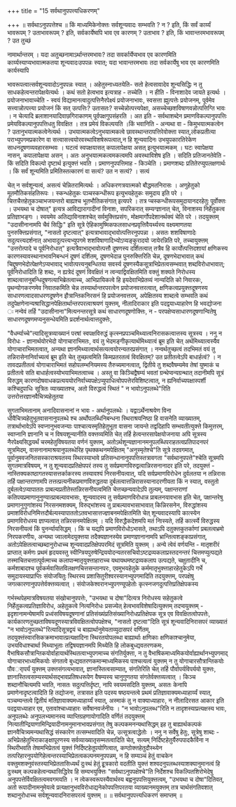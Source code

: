 +++
title = "15 सर्वथानुपपत्त्यधिकरणम्"

+++
॥ सर्वथाऽनुपपत्तेश्च ॥ किं माध्यमिकेनोक्त्तः सर्वशून्यवादः सम्भवति ? न ? इति, किं सर्वं कार्य्यं भावरूपम् ? उताभावरूपम् ? इति, सर्वकार्येष्वपि भाव एव कारणम् ? उताभाव ? इति, किं भावान्तरमभावरूपम् ? उत तुच्छं

नामार्थान्तरम् । यदा अतुच्छनामाऽर्थान्तरमभावः? तदा सवर्कार्येप्वभाव एव कारणमिति कार्य्यस्याप्यभावात्मकतया शून्यवादःउपपन्नः स्यात्; यदा भावान्तरमभावः तदा सर्वकार्येषु भाव एव कारणमिति कार्यस्यापि

भावरूपत्वात्सर्वशून्यवादोऽनुपपन्नः स्यात् । अहेतुस्नाध्यतयेति- सतो हेत्वसावादेव शून्यसिद्धिः न तु साधकहेत्वन्तरापेक्षयेत्यर्थः । कथं सतो हेत्वभाव इत्यत्राह - तच्चेति । न हीति - विनाशादेव जायते इत्यर्थः । प्रयोजनाभावाच्चेति - स्वयं विद्यामानत्वादुत्पत्तिनैरपेक्ष्यं प्रयोजनाभावः, स्वसत्ता ह्मुत्पत्तेः प्रयोजनम्, पूर्वमेव सत्त्वान्नोत्पत्त्या प्रयोजनं किं सत् उत्पत्तिः? उतासतः? सच्चेन्नोत्पत्त्यपेक्षा, असच्चेच्छशविषाणवन्नोत्पत्तिग्ति भावः । न चेत्यादि ब्रलाशानयादिवाछगिराकाणम् पूर्वपक्षगुपसंहरति । अत इति - सर्वथाशब्देन प्रमाणविकल्पानुपपत्तिः प्रमेयविकल्पानुपपत्तिधतु विवक्षित । तत्र प्रमेयं विकल्पयति ।किं भवानिति - अन्यथा वा - किमुभयात्मकत्वेन ? उतानुभयात्मकत्वेनेत्यर्थः । उभयात्मकत्वेऽनुभयात्मकत्वे छावस्थान्तरापत्तिरेवोक्त्ता स्यात्,लोकप्रतीत्या पराभ्युपगमप्रकारेण वा सत्त्वासत्त्वयोरवस्थाविशषेरूपत्वात्,न हि शून्यवादिनः उभयुपकारतिरेकेण साधनदूषणव्यवहारसम्भवः । घटत्वं स्वपक्षयासत् कपालापेक्षया असत् इत्युभयात्मकम् । घटः स्वापेक्षया नासन्, कपालापेक्षया असन् । अतः अनुभयात्मकत्वमकत्वमपि अवस्थाविशेष इति । सदिति प्रतिजानतेवेति - किं सदिति विकल्पो दृष्टार्थ इत्युक्त्तं भवति । प्रमाणनुपपत्तिमाह - किञ्चेति । प्रमाणशब्दः प्रतितेरप्युपलक्षणार्थः । किं सर्वं शून्यमिति प्रमितिस्तत्कारणं वा सत्यं? उत न सत्यं? । सत्यं

चेत् न सर्वशून्यत्वं, असत्यं चेन्नितरामित्यर्थः । अधिकरणत्रयात्मको बौद्धमतनिरासः । अणुहेतुको मूतमौतिकसंहतिरूपः । स्कन्धहेतुकः पञ्चस्कन्धीरूप इत्युभयहेतुकः समुदाय इति परे । चित्तचैत्तहेतुकञ्चाभजयन्तरो बाह्यश्च भूतभौतिकसंगात् इत्यपरे । तत्र प्चस्कन्धीरूपसमुदायानदरहेतुः पूर्वोक्त्तः । उभयथा च दोषात्" इत्यत्र आविद्यारागादीनां विनाशः, सपरिकरात् सम्यग्ज्ञानात् चेत्, विनाशस्य निर्हेतुकत्व प्रतिज्ञाभङ्गः । स्वयमेव अतिद्याविनाशश्चेत् सर्वमुक्त्तिप्रसंगः, मोक्षमार्गोपदेशानर्थक्यं चेति परे । तदयुक्त्तम् "उदासीनानामपि चैवं सिद्धिः" इति सूत्रे ऐहिकामुष्मिकफलसाधनप्रवृत्तिवैयर्थ्यस्य वक्ष्यमाणतया पुनरुक्त्तिप्रसंगात्, "नासतो दृष्टत्वात्" इत्यत्राभावाद्भावोत्पत्तिरनुपपन्ना । असतः शशविषाणादेः सदुत्पत्त्यदर्शनात् अभावादुत्पत्त्यभ्युपगमे शशविषाणादिभ्योऽप्यङ्कुरादयो जायेरन्निति परे, तच्चायुक्त्तम् "उत्तरोत्पादे च पूर्वनिरोधात्" इत्यत्रैवाभाद्भावोत्पत्तौ दूषणस्य दर्शितत्वात् तत्रैव हि कार्योत्पत्तिदशायां क्षणिकस्य कारणस्यावस्थानाभावनिबन्धनं दूषणं दर्शितम्, दूषणभेदान्न पुनरुक्त्तिरिति चेन्न, दूषणभेदाभावात् कथं चिद्दूषणभेदोत्पेक्षणेऽप्यभावाद् भावोत्पत्त्यनुबन्धितया सवर्स्य दूषणस्यैकसूत्राभिप्रेतत्वसम्भवात् शब्दविरोधाभावात्; पूर्वनिरोधादिति हि शब्दः, न ह्यत्रेदं दूषणं विवक्षितं न त्वन्याद्विवक्षितमिति वक्त्तुं शक्यते निरोधस्य शाब्दत्वात्तनुबन्धिदूषणत्याभिब्रेतत्वाच्च, आभिप्रायिकत्वे हि इयदेवाभिप्रेतव्यं नान्यदिति को निवारकः, पृथन्योगकरणमेव निवातकमिति चेन्न तस्यार्थान्तरपरत्वेन प्रयोजनवत्तरत्वात्, क्षणिकत्वप्रयुक्त्तदूषणस्य साधारणत्वादसाधरणदूषणेन इौत्रान्तिकनिरसनं हि प्रयोजनवत्तरम्, अपेक्षितस्य शाब्दत्वे सम्भवति कथं तदुपेक्षणेनान्यश्रासिद्धानपेक्षितार्थान्तरपरत्वाश्रयणं युक्त्तम्, नीलादिराकार इति पदद्वयाध्याहारेण हि भवद्योजना ः नन्वेवं तर्हि "उदासीनाना"मित्यनन्तरसूत्रे कथं साधारणदूषणोक्त्तिः, न - परपक्षेप्वसाधारणदूषणान्वितेषु साधारणदूषणमप्यनुसन्धेयमिति प्रदर्शनार्थत्वात्तदुक्त्तेः,

"वैधर्म्याच्चे"त्यादिसूत्रव्याख्यानं परषां स्वपक्षविरुद्धं कृत्स्नप्रपञ्चमिथ्यात्वनिरासकत्वात्तस्य सूत्रस्य । ननु न विरोधः - ज्ञानार्थयोरभेदो योगाचाराभिमतः, वयं तु भेदमङ्गीकृत्यार्थमिथ्यात्वं ब्रूम इति चेत् अर्थमिथ्यात्वस्यैव योगाचाराभिमतत्वात्, अन्यथा ज्ञानमिथ्यात्वार्थसत्यत्वयोरन्यतरप्रसंगात् । नन्वर्थतुच्छत्वं तदभिमतं वयं तु तन्निरासेनानिर्वाच्यत्वं ब्रूम इति चेत् तुच्छत्वमिति किमप्रतरतत्वं विवक्षितम्? उत प्रतीतत्वेऽपि बाधार्हत्वं? । न तावदप्रतीतत्वं योगाचाराभिमतं सहोपलम्भनियमस्य तैरुच्यमानत्वात्, द्वितीये तु शब्दवैषम्यमेव तेषां युष्माकं च प्रतीतत्वे सति बाधार्हत्वस्योभयाभिमतत्वाच्च । अस्तु वा किञ्चिद्वैषम्यं भवतां ग्रन्थेप्वन्यग्रन्थात् तदानीमपि सूत्रं विरुद्धम् कारणदोषवाधकप्रत्यययोरनिर्वाच्यपक्षेऽप्युपाधित्वोपपत्तेरविशिष्टत्वात्, न ह्यनिर्वाच्यपक्षास्पर्शी कश्चिदुपाधिः सूत्रितः व्याख्यातश्च, अतो विरुद्धत्वं स्थितं " न भावोऽनुपलब्धे"रिति उत्तरोत्तरज्ञानवैचित्र्यहेतुतया

सुगताभिमतानाम् अनादिवासनानां न भावः - अर्थानुपलब्धेः । यद्वाऽर्थेनाश्रयेण विना धीवैचित्र्यहेतुभूतवासनानुपलब्धे श्च अर्थोपलब्धिनिबन्धना स्थिराश्रयनिष्ठा हि वासनेति व्याख्यातम्, तत्रार्थाभावेऽपि स्वप्नानुभवजन्याः पाश्चात्यस्मृतिहेतुभूता वासना जायन्ते तद्वदिहापि सम्भवतीत्युक्त्ते किमुत्तरम्, स्वाप्नानि ज्ञानानि च न विषयशून्यानीति वक्त्तव्यमिति चेत् तर्हि हेत्वन्तरसापेक्षयोजनाया अपि सूत्रस्य नैरपेक्ष्यसिद्धयर्थं चरमहेतुविषयतया वर्णनं युक्त्तम्, अतोऽर्थशून्यज्ञानानमनुपलब्धिपराहतत्वप्रतिपादनपरं सूत्रमिदम्, वासनानामाश्रयानुपलब्धेरिह पृथक्कथनमपेक्षितम् "अनुस्मृतेश्चे"ति सूत्रे तदवगमात्, पूर्वानुमवजनितसस्काराश्रयतस्य स्थिरस्याभावे प्रतिसन्धानानुपपत्तिस्तत्रावगता "सर्वथानुपपत्ते"श्चेति सूत्रमपि सुगतमात्रविषयम्, न तु शून्यवादप्रतिक्षेपपरं तस्य तु सर्वप्रमाणविरुद्वत्वान्निरसनानादर इति परे, तदयुक्त्तं - नास्तिक्यकाष्ठागतस्यासत्तर्काकरस्य तस्यावश्यं निरसनीयत्वात्, यदि सर्वप्रमाणविरोधेन दुर्वलतया न तन्निरासः तर्हि पक्षान्तराणामपि तत्तत्प्रत्यनीकप्रमाणविरुद्धतया दुर्बलत्वात्तन्निरासस्यानादरणीयता किं न स्यात्, वस्तुतो दुर्बलत्वेऽप्यापाततः प्राबल्यप्रतीतेस्तन्निरसनीयत्वमिति चेत्तच्छन्यवादेऽपि तुल्यम्, पक्षान्तराणां कतिपयप्रमाणानुनुण्यात्प्राबल्यावभासः, शून्यवादस्य तु सर्वप्रमाणविरोधान्न प्राबलनयावभास इति चेत्, पक्षान्तरेषु प्रमाणानुगुणांशस्य निरसनमशक्यम्, विरुद्भांशस्य तु प्राबल्यावभासाभावात् किन्निरसनेन, विरुद्धांशस्य प्रमाशविरोधनिमित्तदौर्बल्यस्यापाततोऽतवभासात्तज्ज्ञाबनमपेक्षितमिति चेत् शून्यवादस्यापि कात्स्येन प्रमाणविरोधस्य ज्ञाप्यत्वात् तन्निरसनमपेक्षितम् । यदि विरुद्धैकदेशमपि मतं निास्यते, तर्हि कार्त्स्ये विरुद्धस्य निरसनीयत्वं किं पुनर्न्यायसिद्धम् । किं च यद्यपि प्रमाणविरोधोऽभासते, तथाऽपि दतुक्त्तकुतर्काणां प्रबलत्वभ्रमो निरपकरणीयः, अन्यथा ज्वालामेदयुक्त्तया तदैक्यज्ञानस्येव प्रमाणज्ञानानामपि भ्रान्तित्वशङ्काप्रसंगात्, अतोऽपेक्षितत्वाच्छब्दानुरोधाच्च शून्यवादप्रतिक्षेपपरमिदं सूत्रमिति युक्त्तम् । अन्ये त्वेवं वर्णयन्ति - मातृशरीरं प्राप्तात् कर्मणः प्रथमं हृदयवस्तु स्वीन्त्रियपुरुषेन्द्रिययोदन्यतरसचिवोऽष्टद्रव्यकलाप्रस्तदनन्तरं चित्तमप्युत्पद्यते तस्माचितचत्तात्पूर्वत्माच्च कलापान्मातृयुक्त्ताहाराच्च यथायथमष्टद्रव्यकलाप उत्पद्यते, चक्षुतादीनि च, कर्मशाबादश्च पूर्वकर्मवासितविलक्षणचित्तसन्तानपरः, एवमुभयहेतुके कर्ममातृभुक्त्ताहारहेतुकेऽपि गर्भे समुदायस्याप्राप्तिः संयोजयितुः स्थिरस्य प्रशासितुरीश्वरस्यानभ्युपगमादिति तदयुक्त्तम्, परपक्षेषु जगत्कारणानुपपत्तेर्वक्त्तव्यत्वात् । संयोजकेश्वरानभ्युपगण्यूपहेतोः कृत्स्नजगदुत्पत्तिप्रतिक्षेपकस्य

गर्भस्थपेहमात्रविषयतया संखोचानुपपत्तेः, "उभयथा च दोषा"दित्यत्र निरोधस्य सहेतुकत्वे निर्हेतुकत्वप्रतिज्ञाविरोध, अहेतुकत्वे नित्यनिरोधः प्रसज्येत् हेत्वभावविशेषादित्युक्त्तम् तदप्वयुक्त्तम् - इदृशानामन्येषामपि प्रध्वंसविषयदूषणानां प्रतिसंख्यंप्रतिसंख्यानिरोधप्रतिक्षेपक सूत्र एव विवक्षितत्वोपपत्तेः, कार्यकारणतुच्छताविषयदूणस्यात्रविवक्षितत्वोपपक्षेश्च, "नासतो दृष्टत्वा"दिति सूत्रं शून्यवादिनिरासपरं व्याख्यातं "न भावोऽनुपलब्धे"रित्यादिसूत्रद्वयं च बाह्यार्थानुमेयताव्युदासपरं वर्णितम्, तदयुक्त्तंस्वारसिकक्रमाभावात्प्रत्यक्षादिना स्थिरतयोपलब्धा बाह्यार्थाः क्षणिकाः क्षणिकाश्चानुमेया, उभयविधाश्चार्था मिथ्याभूताः तद्विषयज्ञानमपि मिथ्येति हि लोकबुध्द्यवतरणकमः, वैभाषिकसौत्रान्तिकयोर्वाहायार्थस्थितत्वाभ्युपगमाच्च संगतिर्युक्त्ता, न तु वैभाषिकमाध्यमिकयोर्वाह्यार्थानभ्युपगमाद् योगाचारभाध्यमिकयोः संगतत्वे बुध्द्यवतरणकमान्माध्यमिकस्य पाश्चत्यत्वं युक्त्तम् न तु योगाचारसौत्रान्तिकयोः पौवर्ापर्यं युक्त्तम् उक्त्तसंगत्यभावात्, ज्ञानास्तित्वसाम्यात्, संगतिरिति चेत् तर्हि पौर्वापर्यविपर्ययो युक्त्तः, ज्ञानास्तित्वसाम्यस्यार्थसद्भावप्रतिषधरूपेण वैषम्यस्य चानुगुणतया संगतेर्वक्त्तव्यत्वात् । किञ्च शब्दानौचित्यमपि भवति, नासतः सदुत्पत्तिर्दृष्टा, नापि स्वयमसदिति युक्त्तम्, असतः केनापि प्रमाणेनादृष्टत्वादिति हि तद्योजना, तत्रासत इति पदस्य षष्ठयन्तत्वे प्रथमं प्रतिज्ञावाक्यमध्याहार्य्यं स्यात्, पञ्चम्यन्तत्वे द्वितीयं मतिज्ञावाक्यमध्याहार्य्यं स्यात्, अस्माकं तु न वाक्याध्याहारः, न नीलादिरसत आकार इति पदद्वयाध्याहार एव, एतावांश्चाध्याहारः सर्वेषानवर्जनीयः । "न भावोऽनुपलब्ध"रिति न तादृशस्याप्रत्यक्षस्य भावः, अनुपलब्धेः अनुपलभ्यमानस्य व्याप्तिग्रहणायोगादिति वर्णितं तदयुक्त्तम् नित्यातीन्द्रियाणामिन्द्रियादीनामनुमानाभावप्रसंगात् तेषु कल्पकमनन्यथासिद्धम् इह तु बाह्यार्थकल्पकं ज्ञानवैचित्र्यमन्यथासिद्धं संस्कारेण तत्सम्भवादिति चेन्न, उत्सूत्रत्वाद्धेतोः । ननु न सर्वेषु हेतुः, सूत्रेषु शाब्दः - अभिप्रेतहेतुभिराकाङ्क्षापूरणस्य सर्वव्याख्यातृसम्मतत्वादिति चेत्, सत्यम् निर्दिष्टहेतुर्यैरुपपादकैर्विना न स्थिरीभवति तेषामभिप्रेतत्वं युक्त्तं निर्दिष्टहेतूपयोगित्वात्, कण्ठोक्त्तहेतुदौस्थ्येन तत्परिहारनुपयोगिहेत्वन्तरस्याभिप्रेतत्वकल्पनमनुपपन्नम्, न हि सम्यञ्चं हेतुं वाचकेन वक्त्तुमशक्नुवंस्तस्याभिप्रेततासिध्यर्थं दुःस्थं हेतुं इूत्रकारो वदतीति युक्त्तं शश्वदनुपलब्धस्याशक्यानुमानत्वं हि दुःस्थम् कल्पकहेत्वन्यथासिद्धिरेव हि सम्यभयुक्त्तिः "सर्वथाऽनुपपक्षेश्चे"ति निर्देशश्च विकल्पितशिरोभेदेषु अनुपपत्तेर्विवक्षितत्वमवगमयति । न त्वेकस्वरूपस्यैवार्थस्य बह्वनुपपत्तियुक्त्तत्वम्, "उभयथा च दोषा"दितिवत्, अतो रूपादीनामनुमेयत्वे प्रत्यक्षानुभवविरोधाद्यनेकोपपत्तिपरतया व्याख्यानमयुक्त्तम् तत्र चार्थसंगतिवशात् शब्दानुरोधाच्च सर्वशून्यवादनिरासपरत्वं युक्त्तम् ॥ ॥ सर्वथानुपपत्त्यधिकरणं समाप्तम् ॥

